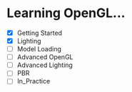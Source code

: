 # Learning OpenGL...

- [x] Getting Started
- [x] Lighting
- [ ] Model Loading
- [ ] Advanced OpenGL
- [ ] Advanced Lighting
- [ ] PBR
- [ ] In_Practice